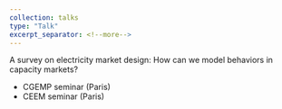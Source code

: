 ```yaml
---
collection: talks
type: "Talk"
excerpt_separator: <!--more-->
---
```


A survey on electricity market design: How can we model behaviors in capacity markets?

  * CGEMP seminar (Paris)
  * CEEM seminar (Paris)

 <!--more--> 
